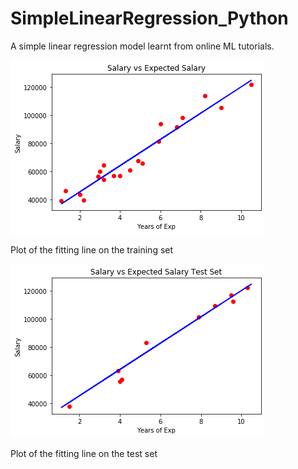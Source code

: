 # SimpleLinearRegression_Python
A simple linear regression model learnt from online ML tutorials.


![](images/Plot.png)

Plot of the fitting line on the training set

![](images/PlotTestset.png)

Plot of the fitting line on the test set
